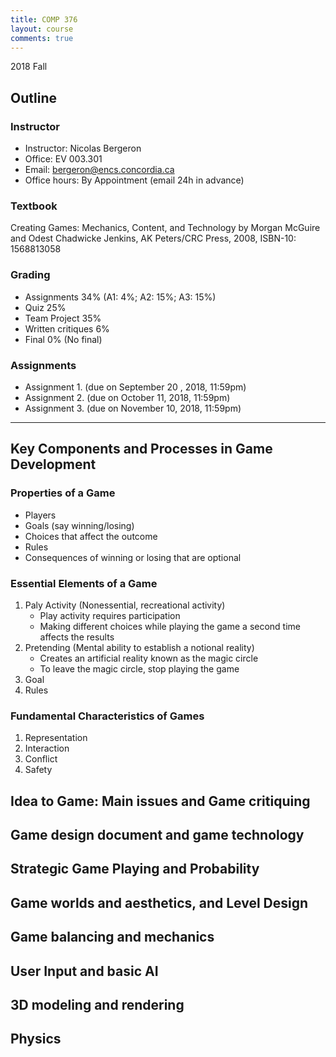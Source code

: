 ```yaml
---
title: COMP 376
layout: course
comments: true
---
```


2018 Fall

<!--more-->

## Outline

### Instructor
* Instructor: Nicolas Bergeron
* Office: EV 003.301
* Email: bergeron@encs.concordia.ca
* Office hours: By Appointment (email 24h in advance)

### Textbook
Creating Games: Mechanics, Content, and Technology by Morgan McGuire and Odest Chadwicke Jenkins, AK Peters/CRC Press, 2008, ISBN-10: 1568813058

### Grading
* Assignments		34% (A1: 4%; A2: 15%; A3: 15%)
* Quiz		        25%
* Team Project		35%		 								
* Written critiques 6% 
* Final     		0% (No final)


### Assignments
* Assignment 1. (due on September 20 , 2018, 11:59pm)
* Assignment 2. (due on October 11, 2018, 11:59pm)
* Assignment 3. (due on November 10, 2018, 11:59pm) 

---

## Key Components and Processes in Game Development

### Properties of a Game

* Players
* Goals (say winning/losing)
* Choices that affect the outcome
* Rules
* Consequences of winning or losing that are optional

### Essential Elements of a Game

1. Paly Activity (Nonessential, recreational activity)
    * Play activity requires participation
    * Making different choices while playing the game a second time affects the results
2. Pretending (Mental ability to establish a notional reality)
    * Creates an artificial reality known as the magic circle
    * To leave the magic circle, stop playing the game
3. Goal
4. Rules

### Fundamental Characteristics of Games

1. Representation
2. Interaction
3. Conflict
4. Safety



## Idea to Game: Main issues and Game critiquing

## Game design document and game technology

## Strategic Game Playing and Probability

## Game worlds and aesthetics, and Level Design

## Game balancing and mechanics

## User Input and basic AI

## 3D modeling and rendering

## Physics